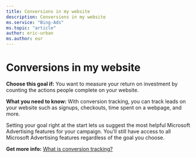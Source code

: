 ```yaml
---
title: Conversions in my website
description: Conversions in my website
ms.service: "Bing-Ads"
ms.topic: "article"
author: eric-urban
ms.author: eur
---
```


# Conversions in my website

**Choose this goal if:** You want to measure your return on investment by counting the actions people complete on your website.

**What you need to know:** With conversion tracking, you can track leads on your website such as signups, checkouts, time spent on a webpage, and more.

Setting your goal right at the start lets us suggest the most helpful Microsoft Advertising features for your campaign. You'll still have access to all Microsoft Advertising features regardless of the goal you choose.

**Get more info:** [What is conversion tracking?](../hlp_BA_CONC_UETv2WhatIsCT.md)



